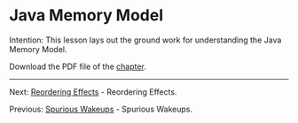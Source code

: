 # Java Memory Model

Intention: This lesson lays out the ground work for understanding the Java Memory Model.

Download the PDF file of the [chapter](chapter_24.pdf).

<hr>

Next: [Reordering Effects](chapter_25.md "Reordering Effects") - Reordering Effects.

Previous: [Spurious Wakeups](chapter_23.md "Spurious Wakeups") - Spurious Wakeups.